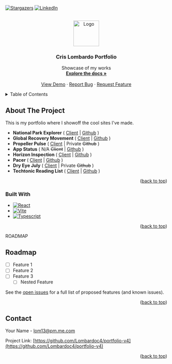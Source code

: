<!-- Improved compatibility of back to top link: See: https://github.com/othneildrew/Best-README-Template/pull/73 -->
<a name="readme-top"></a>
<!--
*** Thanks for checking out the Best-README-Template. If you have a suggestion
*** that would make this better, please fork the repo and create a pull request
*** or simply open an issue with the tag "enhancement".
*** Don't forget to give the project a star!
*** Thanks again! Now go create something AMAZING! :D
-->



<!-- PROJECT SHIELDS -->
<!--
*** I'm using markdown "reference style" links for readability.
*** Reference links are enclosed in brackets [ ] instead of parentheses ( ).
*** See the bottom of this document for the declaration of the reference variables
*** for contributors-url, forks-url, etc. This is an optional, concise syntax you may use.
*** https://www.markdownguide.org/basic-syntax/#reference-style-links
-->
[![Stargazers][stars-shield]][stars-url]
[![LinkedIn][linkedin-shield]][linkedin-url]



<!-- PROJECT LOGO -->
<br />
<div align="center">
  <a href="https://github.com/Lombardoc4/portfolio-v4">
    <img src="https://crislombardo.com/digi-art.png" alt="Logo" width="80" height="80">
  </a>

<h3 align="center">Cris Lombardo Portfolio</h3>

  <p align="center">
    Showcase of my works
    <br />
    <a href="https://github.com/Lombardoc4/portfolio-v4"><strong>Explore the docs »</strong></a>
    <br />
    <br />
    <a href="https://github.com/Lombardoc4/portfolio-v4">View Demo</a>
    ·
    <a href="https://github.com/Lombardoc4/portfolio-v4/issues">Report Bug</a>
    ·
    <a href="https://github.com/Lombardoc4/portfolio-v4/issues">Request Feature</a>
  </p>
</div>



<!-- TABLE OF CONTENTS -->
<details>
  <summary>Table of Contents</summary>
  <ol>
    <li>
      <a href="#about-the-project">About The Project</a>
      <ul>
        <li><a href="#built-with">Built With</a></li>
      </ul>
    </li>
    <li><a href="#roadmap">Roadmap</a></li>
    <li><a href="#contact">Contact</a></li>
  </ol>
</details>



<!-- ABOUT THE PROJECT -->
## About The Project



This is my portfolio where I showoff the cool sites I've made.

- **National Park Explorer** ( [Client](http://np-explorer.s3-website-us-east-1.amazonaws.com/) | [Github](https://github.com/Lombardoc4/np-explorer) )
- **Global Recovery Movement** ( [Client](https://wall.drugepidemicmemorial.org/) | [Github](https://github.com/Lombardoc4/gr-movement) )
- **Propeller Pulse** ( [Client](https://healthcaretrendsreport.com/) | Private ~~Github~~ )
- **App Status** ( N/A ~~Client~~ | [Github](https://github.com/Lombardoc4/App-Status) )
- **Horizon Inspection** ( [Client](http://horizon-inspection.s3-website-us-east-1.amazonaws.com) | [Github](https://github.com/Lombardoc4/horizon-inspection) )
- **Pacer** ( [Client](https://lombardoc4.github.io/pacer/) | [Github](https://github.com/Lombardoc4/pacer) )
- **Dry Eye July** ( [Client](https://www.dryeyetech.com/) | Private ~~Github~~ )
- **Techtonic Reading List** ( [Client](https://lombardoc4.github.io/TechtonicReadingList/) | [Github](https://github.com/Lombardoc4/TechtonicReadingList) )


<p align="right">(<a href="#readme-top">back to top</a>)</p>

### Built With

* [![React][React.js]][React-url]
* [![Vite][Vite.io]][Vite-url]
* [![Typescript][Typescript.io]][Typescript-url]

<p align="right">(<a href="#readme-top">back to top</a>)</p>

ROADMAP
## Roadmap

- [ ] Feature 1
- [ ] Feature 2
- [ ] Feature 3
    - [ ] Nested Feature

See the [open issues](https://github.com/Lombardoc4/portfolio-v4/issues) for a full list of proposed features (and known issues).

<p align="right">(<a href="#readme-top">back to top</a>)</p>

<!-- CONTACT -->
## Contact

Your Name - lom13@pm.me.com

Project Link: [https://github.com/Lombardoc4/portfolio-v4](https://github.com/Lombardoc4/portfolio-v4)

<p align="right">(<a href="#readme-top">back to top</a>)</p>



<!-- MARKDOWN LINKS & IMAGES -->
<!-- https://www.markdownguide.org/basic-syntax/#reference-style-links -->
[stars-shield]: https://img.shields.io/github/stars/Lombardoc4/portfolio-v4.svg?style=for-the-badge
[stars-url]: https://github.com/Lombardoc4/portfolio-v4/stargazers
[linkedin-shield]: https://img.shields.io/badge/-LinkedIn-black.svg?style=for-the-badge&logo=linkedin&colorB=555
[linkedin-url]: https://linkedin.com/in/cris-lombardo
[Next.js]: https://img.shields.io/badge/next.js-000000?style=for-the-badge&logo=nextdotjs&logoColor=white
[Next-url]: https://nextjs.org/
[React.js]: https://img.shields.io/badge/React-20232A?style=for-the-badge&logo=react&logoColor=61DAFB
[React-url]: https://reactjs.org/
[Vite.io]: https://img.shields.io/badge/Vite-646CFF?style=for-the-badge&logo=vite&logoColor=FFEA83
[Vite-url]: https://vitejs.dev/
[Typescript.io]: https://img.shields.io/badge/Typescript-3178C6?style=for-the-badge&logo=typescript&logoColor=white
[Typescript-url]: https://www.typescriptlang.org/